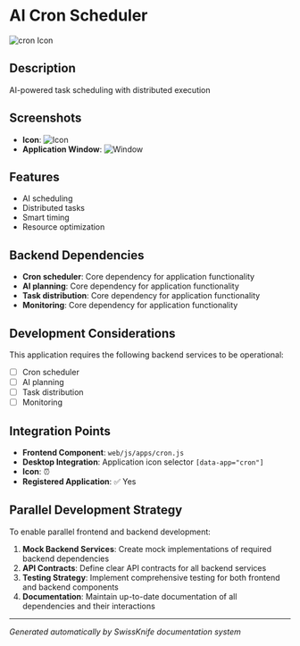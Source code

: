 # AI Cron Scheduler

![cron Icon](../screenshots/cron-icon.png)

## Description
AI-powered task scheduling with distributed execution

## Screenshots
- **Icon**: ![Icon](../screenshots/cron-icon.png)
- **Application Window**: ![Window](../screenshots/cron-window.png)

## Features
- AI scheduling
- Distributed tasks
- Smart timing
- Resource optimization

## Backend Dependencies
- **Cron scheduler**: Core dependency for application functionality
- **AI planning**: Core dependency for application functionality
- **Task distribution**: Core dependency for application functionality
- **Monitoring**: Core dependency for application functionality

## Development Considerations
This application requires the following backend services to be operational:
- [ ] Cron scheduler
- [ ] AI planning
- [ ] Task distribution
- [ ] Monitoring

## Integration Points
- **Frontend Component**: `web/js/apps/cron.js`
- **Desktop Integration**: Application icon selector `[data-app="cron"]`
- **Icon**: ⏰
- **Registered Application**: ✅ Yes

## Parallel Development Strategy
To enable parallel frontend and backend development:

1. **Mock Backend Services**: Create mock implementations of required backend dependencies
2. **API Contracts**: Define clear API contracts for all backend services
3. **Testing Strategy**: Implement comprehensive testing for both frontend and backend components
4. **Documentation**: Maintain up-to-date documentation of all dependencies and their interactions

---
*Generated automatically by SwissKnife documentation system*
